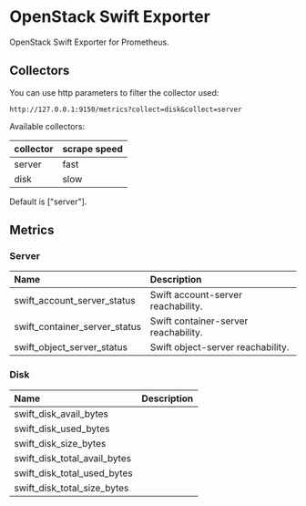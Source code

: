 # OpenStack Swift Exporter

OpenStack Swift Exporter for Prometheus.

## Collectors

You can use http parameters to filter the collector used:

```
http://127.0.0.1:9150/metrics?collect=disk&collect=server
```

Available collectors:

| collector | scrape speed |
| --------- | ------------ |
| server    | fast         |
| disk      | slow         |

Default is ["server"].

## Metrics

### Server

| Name                          | Description                          |
| :---------------------------- | :----------------------------------- |
| swift_account_server_status   | Swift account-server reachability.   |
| swift_container_server_status | Swift container-server reachability. |
| swift_object_server_status    | Swift object-server reachability.    |

### Disk

| Name                         | Description |
| :--------------------------- | :---------- |
| swift_disk_avail_bytes       |             |
| swift_disk_used_bytes        |             |
| swift_disk_size_bytes        |             |
| swift_disk_total_avail_bytes |             |
| swift_disk_total_used_bytes  |             |
| swift_disk_total_size_bytes  |             |
